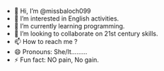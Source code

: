 - 👋 Hi, I’m @missbaloch099
- 👀 I’m interested in English activities.
- 🌱 I’m currently learning programming.
- 💞️ I’m looking to collaborate on 21st century skills.
- 📫 How to reach me ?
- 😄 Pronouns: She/It.........
- ⚡ Fun fact: NO pain, No gain.

<!---
missbaloch099/missbaloch099 is a ✨ special ✨ repository because its `README.md` (this file) appears on your GitHub profile.
You can click the Preview link to take a look at your changes.
--->
